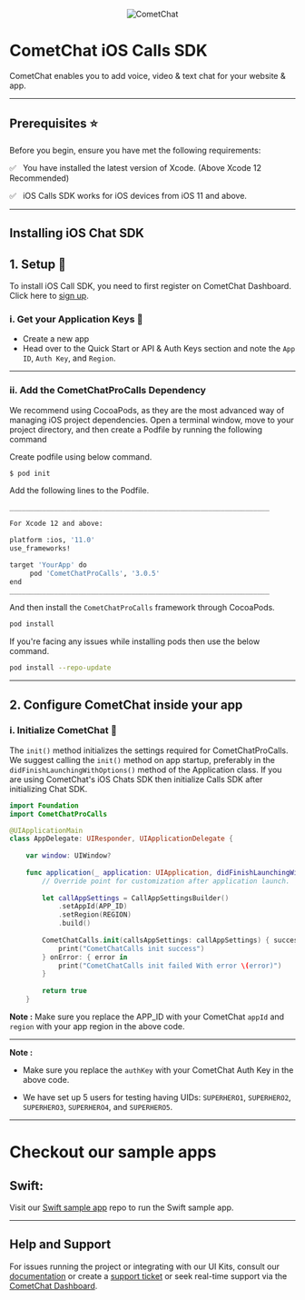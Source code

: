 <p align="center">
  <img alt="CometChat" src="https://assets.cometchat.io/website/images/logos/banner.png">
</p>


# CometChat iOS Calls SDK

CometChat enables you to add voice, video & text chat for your website & app.
___

## Prerequisites :star:

Before you begin, ensure you have met the following requirements:

✅ &nbsp; You have installed the latest version of Xcode. (Above Xcode 12 Recommended)

✅ &nbsp; iOS Calls SDK works for iOS devices from iOS 11 and above.

___

## Installing iOS Chat SDK 

## 1. Setup  :wrench:

To install iOS Call SDK, you need to first register on CometChat Dashboard. Click here to [sign up](https://app.cometchat.com/login).

### i. Get your Application Keys :key:

* Create a new app
* Head over to the Quick Start or API & Auth Keys section and note the `App ID`, `Auth Key`,  and  `Region`.
---

### ii. Add the CometChatProCalls Dependency


We recommend using CocoaPods, as they are the most advanced way of managing iOS project dependencies. Open a terminal window, move to your project directory, and then create a Podfile by running the following command


Create podfile using below command.

```bash
$ pod init
```
Add the following lines to the Podfile.

```bash
________________________________________________________________

For Xcode 12 and above:

platform :ios, '11.0'
use_frameworks!

target 'YourApp' do
     pod 'CometChatProCalls', '3.0.5'
end
________________________________________________________________


```
And then install the `CometChatProCalls` framework through CocoaPods.

```bash
pod install
```

If you're facing any issues while installing pods then use the below command. 


```bash
pod install --repo-update
```

___

## 2. Configure CometChat inside your app

### i. Initialize CometChat :star2:

The `init()` method initializes the settings required for CometChatProCalls. We suggest calling the `init()` method on app startup, preferably in the `didFinishLaunchingWithOptions()` method of the Application class. If you are using CometChat's iOS Chats SDK then initialize Calls SDK after initializing Chat SDK. 

```swift
import Foundation
import CometChatProCalls

@UIApplicationMain
class AppDelegate: UIResponder, UIApplicationDelegate {
    
    var window: UIWindow?
    
    func application(_ application: UIApplication, didFinishLaunchingWithOptions launchOptions: [UIApplication.LaunchOptionsKey: Any]?) -> Bool {
        // Override point for customization after application launch.
        
        let callAppSettings = CallAppSettingsBuilder()
            .setAppId(APP_ID)
            .setRegion(REGION)
            .build()
        
        CometChatCalls.init(callsAppSettings: callAppSettings) { success in
            print("CometChatCalls init success")
        } onError: { error in
            print("CometChatCalls init failed With error \(error)")
        }
        
        return true
    }
```
**Note :**
Make sure you replace the APP_ID with your CometChat `appId` and `region` with your app region in the above code.

___

**Note :** </br>
* Make sure you replace the `authKey` with your CometChat Auth Key in the above code.

* We have set up 5 users for testing having UIDs: `SUPERHERO1`, `SUPERHERO2`, `SUPERHERO3`, `SUPERHERO4`, and `SUPERHERO5`.

---

# Checkout our sample apps

## Swift: 
Visit our [Swift sample app](https://github.com/cometchat/cometchat-sample-app-ios) repo to run the Swift sample app.

---


## Help and Support
For issues running the project or integrating with our UI Kits, consult our [documentation](https://www.cometchat.com/docs/react-uikit/integration) or create a [support ticket](https://help.cometchat.com/hc/en-us) or seek real-time support via the [CometChat Dashboard](https://app.cometchat.com/).
